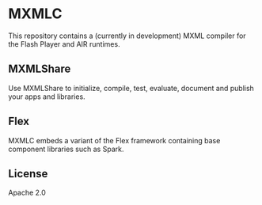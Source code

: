 # MXMLC

This repository contains a (currently in development) MXML compiler for the Flash Player and AIR runtimes.

## MXMLShare

Use MXMLShare to initialize, compile, test, evaluate, document and publish your apps and libraries.

## Flex

MXMLC embeds a variant of the Flex framework containing base component libraries such as Spark.

## License

Apache 2.0